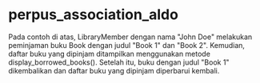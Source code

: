 # perpus_association_aldo
Pada contoh di atas, LibraryMember dengan nama "John Doe" melakukan peminjaman buku Book dengan judul "Book 1" dan "Book 2". Kemudian, daftar buku yang dipinjam ditampilkan menggunakan metode display_borrowed_books(). Setelah itu, buku dengan judul "Book 1" dikembalikan dan daftar buku yang dipinjam diperbarui kembali.
